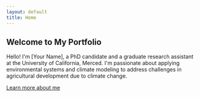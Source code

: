 ```yaml
---
layout: default
title: Home
---
```


## Welcome to My Portfolio

Hello! I'm [Your Name], a PhD candidate and a graduate research assistant at the University of California, Merced. I'm passionate about applying environmental systems and climate modeling to address challenges in agricultural development due to climate change.

[Learn more about me](about.md)
